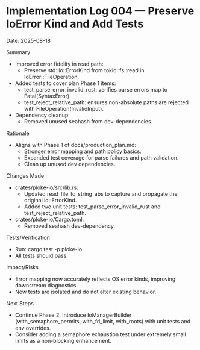 # Implementation Log 004 — Preserve IoError Kind and Add Tests

Date: 2025-08-18

Summary
- Improved error fidelity in read path:
  - Preserve std::io::ErrorKind from tokio::fs::read in IoError::FileOperation.
- Added tests to cover plan Phase 1 items:
  - test_parse_error_invalid_rust: verifies parse errors map to Fatal(SyntaxError).
  - test_reject_relative_path: ensures non-absolute paths are rejected with FileOperation(InvalidInput).
- Dependency cleanup:
  - Removed unused seahash from dev-dependencies.

Rationale
- Aligns with Phase 1 of docs/production_plan.md:
  - Stronger error mapping and path policy basics.
  - Expanded test coverage for parse failures and path validation.
  - Clean up unused dev dependencies.

Changes Made
- crates/ploke-io/src/lib.rs:
  - Updated read_file_to_string_abs to capture and propagate the original io::ErrorKind.
  - Added two unit tests: test_parse_error_invalid_rust and test_reject_relative_path.
- crates/ploke-io/Cargo.toml:
  - Removed seahash dev-dependency.

Tests/Verification
- Run: cargo test -p ploke-io
- All tests should pass.

Impact/Risks
- Error mapping now accurately reflects OS error kinds, improving downstream diagnostics.
- New tests are isolated and do not alter existing behavior.

Next Steps
- Continue Phase 2: Introduce IoManagerBuilder (with_semaphore_permits, with_fd_limit, with_roots) with unit tests and env overrides.
- Consider adding a semaphore exhaustion test under extremely small limits as a non-blocking enhancement.

